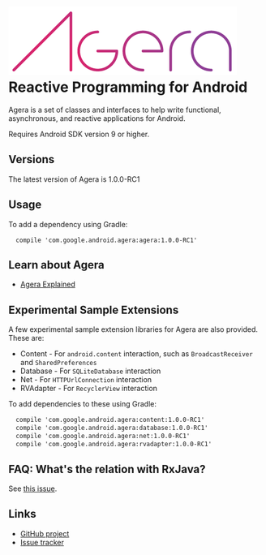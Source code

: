 ![Agera](https://github.com/google/agera/blob/master/doc/images/agera.png)
Reactive Programming for Android
================================

Agera is a set of classes and interfaces to help write functional, asynchronous, and reactive 
applications for Android.

Requires Android SDK version 9 or higher.

Versions
--------

The latest version of Agera is 1.0.0-RC1

Usage
-----

To add a dependency using Gradle:

```
  compile 'com.google.android.agera:agera:1.0.0-RC1'
```

Learn about Agera
------------------

- [Agera Explained](https://github.com/google/agera/wiki)

Experimental Sample Extensions
------------------------------------

A few experimental sample extension libraries for Agera are also provided. These are:

- Content - For `android.content` interaction, such as `BroadcastReceiver` and `SharedPreferences`
- Database - For `SQLiteDatabase` interaction
- Net - For `HTTPUrlConnection` interaction
- RVAdapter - For `RecyclerView` interaction

To add dependencies to these using Gradle:

```
  compile 'com.google.android.agera:content:1.0.0-RC1'
  compile 'com.google.android.agera:database:1.0.0-RC1'
  compile 'com.google.android.agera:net:1.0.0-RC1'
  compile 'com.google.android.agera:rvadapter:1.0.0-RC1'
```

FAQ: What's the relation with RxJava?
-----
See [this issue](https://github.com/google/agera/issues/20).

Links
-----

- [GitHub project](https://github.com/google/agera)
- [Issue tracker](https://github.com/google/agera/issues/new)
